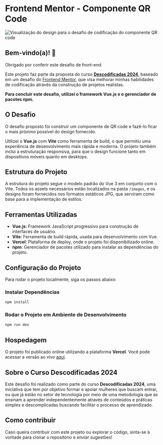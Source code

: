 # Frontend Mentor - Componente QR Code

![Visualização do design para o desafio de codificação do componente QR code](https://res.cloudinary.com/dz209s6jk/image/upload/v1721232044/Challenges/zkde5jqnoqf9xnvftyzl.jpg)

## Bem-vindo(a)! 👋

Obrigado por conferir este desafio de front-end.

Este projeto faz parte da proposta do curso [**Descodificadas 2024**](https://descodificadas.com.br/), baseado em um desafio do [Frontend Mentor](https://www.frontendmentor.io), que visa melhorar minhas habilidades de codificação através da construção de projetos realistas.

**Para concluir este desafio, utilizei o framework Vue.js e o gerenciador de pacotes npm.**

## O Desafio

O desafio proposto foi construir um componente de QR code e fazê-lo ficar o mais próximo possível do design fornecido.

Utilizei o **Vue.js** com **Vite** como ferramenta de build, o que permitiu uma experiência de desenvolvimento mais rápida e moderna. O projeto também inclui a estruturação responsiva, para que o design funcione tanto em dispositivos móveis quanto em desktops.

## Estrutura do Projeto

A estrutura do projeto segue o modelo padrão do Vue 3 em conjunto com o Vite. Todos os assets necessários estão localizados na pasta `/images`, e os designs foram fornecidos nos formatos estáticos JPG, que serviram como base para a implementação de estilos.

## Ferramentas Utilizadas

- **Vue.js**: Framework JavaScript progressivo para construção de interfaces de usuário.
- **Vite**: Ferramenta de build rápida, usada para desenvolvimento com Vue.
- **Vercel**: Plataforma de deploy, onde o projeto foi disponibilizado online.
- **npm**: Gerenciador de pacotes utilizado para instalar as dependências do projeto.

## Configuração do Projeto

Para rodar o projeto localmente, siga os passos abaixo:

### Instalar Dependências

```sh
npm install
```

### Rodar o Projeto em Ambiente de Desenvolvimento

```sh
npm run dev
```

## Hospedagem

O projeto foi publicado online utilizando a plataforma **Vercel**. Você pode acessar a versão ao vivo [aqui](https://qr-code-component-khaki-gamma.vercel.app/).

## Sobre o Curso Descodificadas 2024

Este desafio foi realizado como parte do curso **Descodificadas 2024**, uma iniciativa que tem por objetivo formar e apoiar mulheres que buscam entrar, ou que já estão no setor de tecnologia por meio de uma metodologia que as ensinam a aprender independentemente através de conteúdos e práticas simples e descomplicadas buscando facilitar o processo de aprendizado.

## Como contribuir

Caso queira contribuir com este projeto ou explorar o código, sinta-se à vontade para clonar o repositório e enviar sugestões!


